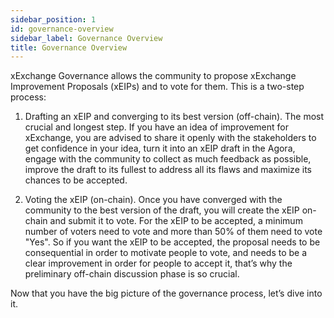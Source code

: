 ```yaml
---
sidebar_position: 1
id: governance-overview
sidebar_label: Governance Overview
title: Governance Overview
---
```


[comment]: # (mx-exclude-context)

xExchange Governance allows the community to propose xExchange Improvement Proposals (xEIPs) and to vote for them. This is a two-step process:

1. Drafting an xEIP and converging to its best version (off-chain). The most crucial and longest step. If you have an idea of improvement for xExchange, you are advised to share it openly with the stakeholders to get confidence in your idea, turn it into an xEIP draft in the Agora, engage with the community to collect as much feedback as possible, improve the draft to its fullest to address all its flaws and maximize its chances to be accepted.

2. Voting the xEIP (on-chain). Once you have converged with the community to the best version of the draft, you will create the xEIP on-chain and submit it to vote. For the xEIP to be accepted, a minimum number of voters need to vote and more than 50% of them need to vote "Yes". So if you want the xEIP to be accepted, the proposal needs to be consequential in order to motivate people to vote, and needs to be a clear improvement in order for people to accept it, that’s why the preliminary off-chain discussion phase is so crucial.

Now that you have the big picture of the governance process, let’s dive into it.
